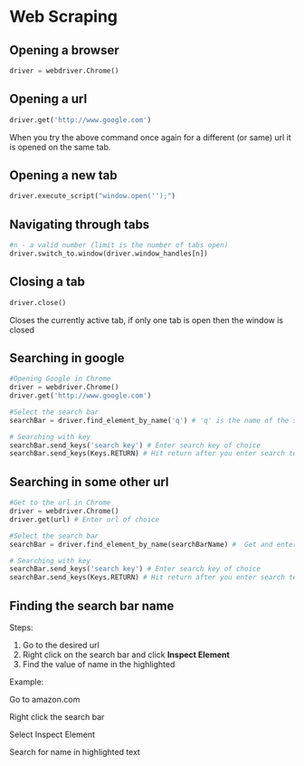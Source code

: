 # Web Scraping

## Opening a browser  
```python
driver = webdriver.Chrome()
```

## Opening a url 
```python
driver.get('http://www.google.com')
```
When you try the above command once again for a different (or same) url it is opened on the same tab.

## Opening a new tab
```python
driver.execute_script("window.open('');")
```

## Navigating through tabs
```python
#n - a valid number (limit is the number of tabs open)
driver.switch_to.window(driver.window_handles[n])
```

## Closing a tab
 ```python
 driver.close()
```
Closes the currently active tab, if only one tab is open then the window is closed

## Searching in google
```python
#Opening Google in Chrome
driver = webdriver.Chrome()
driver.get('http://www.google.com')

#Select the search bar
searchBar = driver.find_element_by_name('q') # 'q' is the name of the search bar 

# Searching with key
searchBar.send_keys('search key') # Enter search key of choice
searchBar.send_keys(Keys.RETURN) # Hit return after you enter search text
```

## Searching in some other url
```python
#Get to the url in Chrome
driver = webdriver.Chrome()
driver.get(url) # Enter url of choice

#Select the search bar
searchBar = driver.find_element_by_name(searchBarName) #  Get and enter the search bar name

# Searching with key
searchBar.send_keys('search key') # Enter search key of choice
searchBar.send_keys(Keys.RETURN) # Hit return after you enter search text
```

## Finding the search bar name
Steps:
1. Go to the desired url
2. Right click on the search bar and click **Inspect Element**
3. Find the value of name in the highlighted 

Example:

Go to amazon.com

Right click the search bar

Select Inspect Element 

Search for name in highlighted text
